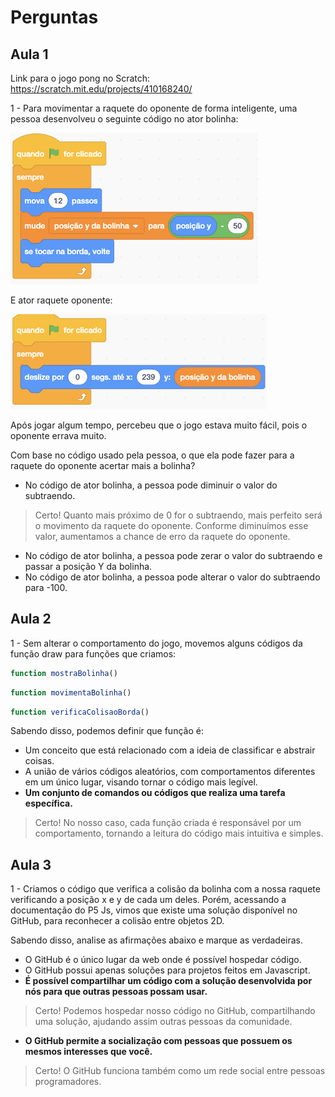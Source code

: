 # Perguntas

## Aula 1

Link para o jogo pong no Scratch: <https://scratch.mit.edu/projects/410168240/>

1 - Para movimentar a raquete do oponente de forma inteligente, uma pessoa desenvolveu o seguinte código no ator bolinha:

![code-1](./imagens/print001.png)

E ator raquete oponente:

![code-2](./imagens/print002.png)

Após jogar algum tempo, percebeu que o jogo estava muito fácil, pois o oponente errava muito.

Com base no código usado pela pessoa, o que ela pode fazer para a raquete do oponente acertar mais a bolinha?

- No código de ator bolinha, a pessoa pode diminuir o valor do subtraendo.

> Certo! Quanto mais próximo de 0 for o subtraendo, mais perfeito será o movimento da raquete do oponente. Conforme diminuímos esse valor, aumentamos a chance de erro da raquete do oponente.

- No código de ator bolinha, a pessoa pode zerar o valor do subtraendo e passar a posição Y da bolinha.
- No código de ator bolinha, a pessoa pode alterar o valor do subtraendo para -100.

## Aula 2

1 - Sem alterar o comportamento do jogo, movemos alguns códigos da função draw para funções que criamos:

``` javascript
function mostraBolinha()
```

``` javascript
function movimentaBolinha()
```

``` javascript
function verificaColisaoBorda()
```

Sabendo disso, podemos definir que função é:

- Um conceito que está relacionado com a ideia de classificar e abstrair coisas.
- A união de vários códigos aleatórios, com comportamentos diferentes em um único lugar, visando tornar o código mais legível.
- __Um conjunto de comandos ou códigos que realiza uma tarefa específica.__

> Certo! No nosso caso, cada função criada é responsável por um comportamento, tornando a leitura do código mais intuitiva e simples.

## Aula 3

1 - Criamos o código que verifica a colisão da bolinha com a nossa raquete verificando a posição x e y de cada um deles. Porém, acessando a documentação do P5 Js, vimos que existe uma solução disponível no GitHub, para reconhecer a colisão entre objetos 2D.

Sabendo disso, analise as afirmações abaixo e marque as verdadeiras.

- O GitHub é o único lugar da web onde é possível hospedar código.
- O GitHub possui apenas soluções para projetos feitos em Javascript.
- __É possível compartilhar um código com a solução desenvolvida por nós para que outras pessoas possam usar.__

> Certo! Podemos hospedar nosso código no GitHub, compartilhando uma solução, ajudando assim outras pessoas da comunidade.

- __O GitHub permite a socialização com pessoas que possuem os mesmos interesses que você.__

> Certo! O GitHub funciona também como um rede social entre pessoas programadores.
